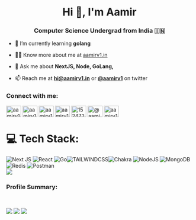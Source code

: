 <h1 align="center">Hi 👋, I'm Aamir</h1>
<h3 align="center">Computer Science Undergrad from India 🇮🇳</h3>

- 🌱 I’m currently learning **golang**

- 👨‍💻 Know more about me at [aamirv1.in](https://aamirv1.in)

- 💬 Ask me about **NextJS, Node, GoLang,**

- 📫 Reach me at **[hi@aamirv1.in](mailto:hi@aamirv1.in)** or **[@aamirv1](https://twitter.com/aamirv1)** on twitter

<h3 align="left">Connect with me:</h3>
<p align="left">
<a href="https://codepen.io/aamirv1" target="blank"><img align="center" src="https://raw.githubusercontent.com/rahuldkjain/github-profile-readme-generator/master/src/images/icons/Social/codepen.svg" alt="aamirv1" height="30" width="40" /></a>
<a href="https://dev.to/aamirv1" target="blank"><img align="center" src="https://raw.githubusercontent.com/rahuldkjain/github-profile-readme-generator/master/src/images/icons/Social/devto.svg" alt="aamirv1" height="30" width="40" /></a>
<a href="https://twitter.com/aamirv1" target="blank"><img align="center" src="https://raw.githubusercontent.com/rahuldkjain/github-profile-readme-generator/master/src/images/icons/Social/twitter.svg" alt="aamirv1" height="30" width="40" /></a>
<a href="https://linkedin.com/in/aamirv1" target="blank"><img align="center" src="https://raw.githubusercontent.com/rahuldkjain/github-profile-readme-generator/master/src/images/icons/Social/linked-in-alt.svg" alt="aamirv1" height="30" width="40" /></a>
<a href="https://stackoverflow.com/users/15247281/aamirv1" target="blank"><img align="center" src="https://raw.githubusercontent.com/rahuldkjain/github-profile-readme-generator/master/src/images/icons/Social/stack-overflow.svg" alt="15247281/aamirv1" height="30" width="40" /></a>
<a href="https://medium.com/@aamirv1" target="blank"><img align="center" src="https://raw.githubusercontent.com/rahuldkjain/github-profile-readme-generator/master/src/images/icons/Social/medium.svg" alt="@aamirv1" height="30" width="40" /></a>
<a href="https://www.youtube.com/c/aamirv1" target="blank"><img align="center" src="https://raw.githubusercontent.com/rahuldkjain/github-profile-readme-generator/master/src/images/icons/Social/youtube.svg" alt="aamirv1" height="30" width="40" /></a>
</p>

# 💻 Tech Stack:
![Next JS](https://img.shields.io/badge/Next-black?style=for-the-badge&logo=next.js&logoColor=white) ![React](https://img.shields.io/badge/react-%2320232a.svg?style=for-the-badge&logo=react&logoColor=%2361DAFB) ![Go](https://img.shields.io/badge/go-%2300ADD8.svg?style=for-the-badge&logo=go&logoColor=white)![TAILWINDCSS](https://img.shields.io/badge/tailwindcss-%23323330.svg?style=for-the-badge&logo=tailwindcss&logoColor=%38BDF8)![Chakra](https://img.shields.io/badge/chakra-%234ED1C5.svg?style=for-the-badge&logo=chakraui&logoColor=white) ![NodeJS](https://img.shields.io/badge/node.js-6DA55F?style=for-the-badge&logo=node.js&logoColor=white) ![MongoDB](https://img.shields.io/badge/MongoDB-%234ea94b.svg?style=for-the-badge&logo=mongodb&logoColor=white)![Redis](https://img.shields.io/badge/redis-%23DD0031.svg?style=for-the-badge&logo=redis&logoColor=white) ![Postman](https://img.shields.io/badge/Postman-FF6C37?style=for-the-badge&logo=postman&logoColor=white) 
<br>![](https://komarev.com/ghpvc/?username=aamirv1&label=Profile+Views&style=flat-square&color=1DA1F2)
<h3 align="left">Profile Summary:</h3><br>

![](http://github-profile-summary-cards.vercel.app/api/cards/profile-details?username=aamirv1&theme=github_dark)
![](http://github-profile-summary-cards.vercel.app/api/cards/stats?username=aamirv1&theme=github_dark)
![](http://github-profile-summary-cards.vercel.app/api/cards/productive-time?username=aamirv1&theme=github_dark&utcOffset=8)
